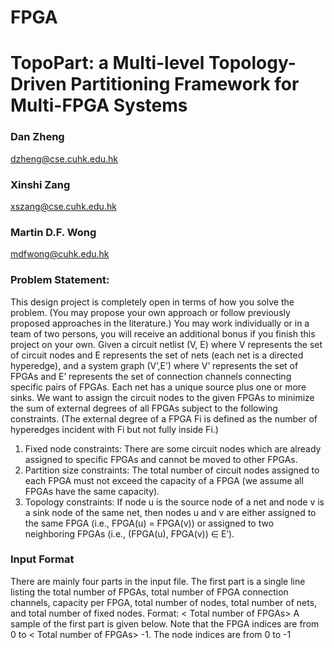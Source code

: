 # FPGA

# TopoPart: a Multi-level Topology-Driven Partitioning Framework for Multi-FPGA Systems

### Dan Zheng
dzheng@cse.cuhk.edu.hk
### Xinshi Zang
xszang@cse.cuhk.edu.hk
### Martin D.F. Wong
mdfwong@cuhk.edu.hk

### Problem Statement:
This design project is completely open in terms of how you solve the problem. (You may propose your
own approach or follow previously proposed approaches in the literature.)
You may work individually or in a team of two persons, you will receive an additional bonus if you
finish this project on your own.
Given a circuit netlist (V, E) where V represents the set of circuit nodes and E represents the set of
nets (each net is a directed hyperedge), and a system graph (V’,E’) where V’ represents the set of
FPGAs and E’ represents the set of connection channels connecting specific pairs of FPGAs. Each net
has a unique source plus one or more sinks. We want to assign the circuit nodes to the given FPGAs
to minimize the sum of external degrees of all FPGAs subject to the following constraints. (The
external degree of a FPGA Fi is defined as the number of hyperedges incident with Fi but not fully
inside Fi.)
1. Fixed node constraints: There are some circuit nodes which are already assigned to specific FPGAs
and cannot be moved to other FPGAs.
2. Partition size constraints: The total number of circuit nodes assigned to each FPGA must not
exceed the capacity of a FPGA (we assume all FPGAs have the same capacity).
3. Topology constraints: If node u is the source node of a net and node v is a sink node of the same
net, then nodes u and v are either assigned to the same FPGA (i.e., FPGA(u) = FPGA(v)) or assigned
to two neighboring FPGAs (i.e., (FPGA(u), FPGA(v)) ∈ E’).

### Input Format
There are mainly four parts in the input file.
The first part is a single line listing the total number of FPGAs, total number of FPGA connection
channels, capacity per FPGA, total number of nodes, total number of nets, and total number of fixed
nodes. Format:
< Total number of FPGAs> <Total number of FPGA connection channels> <Capacity per FPGA> <Total
number of nodes><Total number of nets> <Total number of fixed nodes>
A sample of the first part is given below.
Note that the FPGA indices are from 0 to < Total number of FPGAs> -1. The node indices are from 0
to <Total number of nodes>-1
